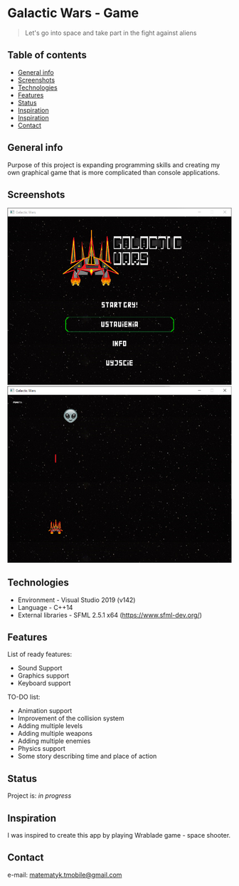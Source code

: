 # Galactic Wars - Game
> Let's go into space and take part in the fight against aliens

## Table of contents
* [General info](#general-info)
* [Screenshots](#screenshots)
* [Technologies](#technologies)
* [Features](#features)
* [Status](#status)
* [Inspiration](#inspiration)
* [Inspiration](#inspiration)
* [Contact](#contact)

## General info
Purpose of this project is expanding programming skills and creating my own 
graphical game that is more complicated than console applications.

## Screenshots
![Menu](Galactic%20Wars/img/README_menu.png?raw=true)
![Menu](Galactic%20Wars/img/README_game.png?raw=true)

## Technologies
* Environment - Visual Studio 2019 (v142)
* Language - C++14
* External libraries - SFML 2.5.1 x64 (https://www.sfml-dev.org/)

## Features
List of ready features:
* Sound Support
* Graphics support
* Keyboard support

TO-DO list:
* Animation support
* Improvement of the collision system
* Adding multiple levels
* Adding multiple weapons
* Adding multiple enemies
* Physics support
* Some story describing time and place of action

## Status
Project is: _in progress_

## Inspiration
I was inspired to create this app by playing Wrablade game - space shooter.

## Contact
e-mail: matematyk.tmobile@gmail.com